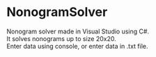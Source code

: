 # NonogramSolver
Nonogram solver made in Visual Studio using C#. <br />
It solves nonograms up to size 20x20. <br />
Enter data using console, or enter data in .txt file.
